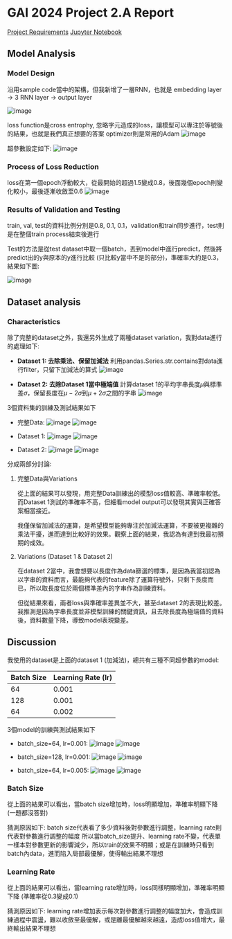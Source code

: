 # GAI 2024 Project 2.A Report

[Project Requirements](https://hackmd.io/@w-cKMxhqRAGOleYimY6D3Q/HJ-O4fOCT)
[Jupyter Notebook](https://github.com/xing5740/GenerativeAIPractice/blob/main/generativeAI_project2A.ipynb)

## Model Analysis


### Model Design

沿用sample code當中的架構，但我新增了一層RNN，也就是 embedding layer -> 3 RNN layer -> output layer

![image](https://hackmd.io/_uploads/SkgZNBteA.png)

loss function是cross entrophy, 忽略<pad>字元造成的loss，讓模型可以專注於等號後的結果，也就是我們真正想要的答案
optimizer則是常用的Adam
![image](https://hackmd.io/_uploads/r1j2MdtlR.png)
    
超參數設定如下:
![image](https://hackmd.io/_uploads/HkWh7dKeC.png)


### Process of Loss Reduction
loss在第一個epoch浮動較大，從最開始的超過1.5變成0.8，後面幾個epoch則變化較小，最後逐漸收斂至0.6
![image](https://hackmd.io/_uploads/Syz-MOYgR.png)


### Results of Validation and Testing

train, val, test的資料比例分別是0.8, 0.1, 0.1，validation和train同步進行，test則是在整個train process結束後進行

Test的方法是從test dataset中取一個batch，丟到model中進行predict，然後將predict出的y與原本的y進行比較 (只比較y當中不是<pad>的部分)，準確率大約是0.3，結果如下圖:

![image](https://hackmd.io/_uploads/HkyfX_YeR.png)



## Dataset analysis

### Characteristics

除了完整的dataset之外，我還另外生成了兩種dataset variation，我對data進行的處理如下:

- **Dataset 1: 去除乘法、保留加減法**
利用pandas.Series.str.contains對data進行filter，只留下加減法的算式
![image](https://hackmd.io/_uploads/Hkz0iHYgR.png)

- **Dataset 2: 去除Dataset 1當中極端值**
計算dataset 1的平均字串長度$\mu$與標準差$\sigma$，保留長度在$\mu - 2\sigma$到$\mu + 2\sigma$之間的字串
![image](https://hackmd.io/_uploads/rJ3cg9YlC.png)

3個資料集的訓練及測試結果如下
    
- 完整Data:
    ![image](https://hackmd.io/_uploads/S1m77khg0.png)
    ![image](https://hackmd.io/_uploads/HJb87J3x0.png)


- Dataset 1:
    ![image](https://hackmd.io/_uploads/Syz-MOYgR.png)
    ![image](https://hackmd.io/_uploads/HkyfX_YeR.png)

    
- Dataset 2:
    ![image](https://hackmd.io/_uploads/BJ7p0qYxA.png)
    ![image](https://hackmd.io/_uploads/ByWe1jFeR.png)

分成兩部分討論:
    
1. 完整Data與Variations
    
    從上面的結果可以發現，用完整Data訓練出的模型loss值較高、準確率較低。而Dataset 1測試的準確率不高，但細看model output可以發現其實與正確答案相當接近。
    
    我僅保留加減法的運算，是希望模型能夠專注於加減法運算，不要被更複雜的乘法干擾，進而達到比較好的效果。觀察上面的結果，我認為有達到我最初預期的成效。
    
2. Variations (Dataset 1 & Dataset 2)

    在dataset 2當中，我會想要以長度作為data篩選的標準，是因為我當初認為以字串的資料而言，最能夠代表的feature除了運算符號外，只剩下長度而已，所以取長度位於兩個標準差內的字串作為訓練資料。

    但從結果來看，兩者loss與準確率差異並不大，甚至dataset 2的表現比較差。我推測是因為字串長度並非模型訓練的關鍵資訊，且去除長度為極端值的資料後，資料數量下降，導致model表現變差。



## Discussion
我使用的dataset是上面的dataset 1 (加減法)，總共有三種不同超參數的model:


| Batch Size | Learning Rate (lr) |
| -------- | -------- |
| 64     | 0.001     |
| 128     | 0.001     |
| 64     | 0.002     |

3個model的訓練與測試結果如下

- batch_size=64, lr=0.001:
![image](https://hackmd.io/_uploads/Syz-MOYgR.png)
![image](https://hackmd.io/_uploads/HkyfX_YeR.png)
    
- batch_size=128, lr=0.001:
![image](https://hackmd.io/_uploads/H1QtFOKg0.png)
![image](https://hackmd.io/_uploads/HysAtdFeR.png)
    
- batch_size=64, lr=0.005:
![image](https://hackmd.io/_uploads/S1yP0OFxR.png)
![image](https://hackmd.io/_uploads/SJABCOtgC.png)


### Batch Size
    
從上面的結果可以看出，當batch size增加時，loss明顯增加，準確率明顯下降 (一題都沒答對)

猜測原因如下:
    batch size代表看了多少資料後對參數進行調整，learning rate則代表對參數進行調整的幅度
    所以當batch_size提升、learning rate不變，代表單一樣本對參數更新的影響減少，所以train的效果不明顯；或是在訓練時只看到batch內data，進而陷入局部最優解，使得輸出結果不理想



### Learning Rate

從上面的結果可以看出，當learning rate增加時，loss同樣明顯增加，準確率明顯下降 (準確率從0.3變成0.1)

猜測原因如下:
    learning rate增加表示每次對參數進行調整的幅度加大，會造成訓練過程中震盪，難以收斂至最優解，或是離最優解越來越遠，造成loss值增大，最終輸出結果不理想